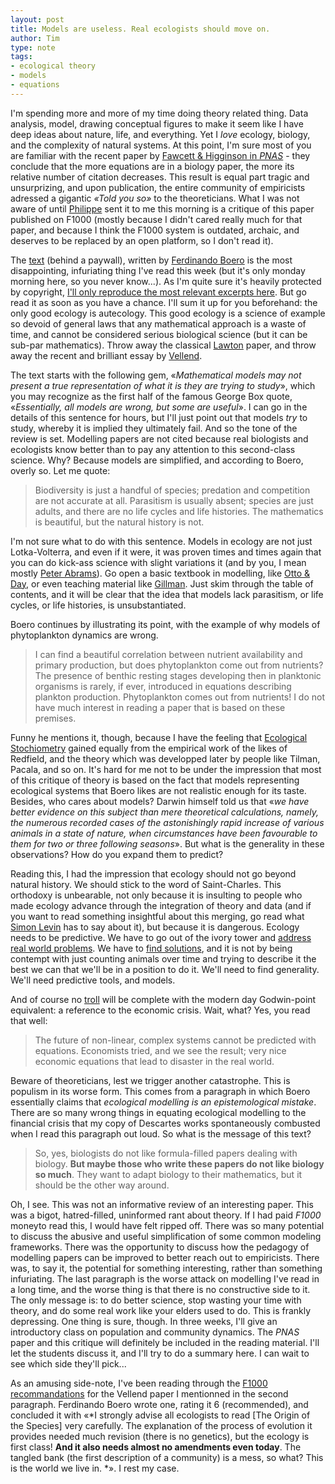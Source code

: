 ```yaml
---
layout: post
title: Models are useless. Real ecologists should move on.
author: Tim
type: note
tags:
- ecological theory
- models
- equations
---
```


I'm spending more and more of my time doing theory related thing. Data analysis, model, drawing conceptual figures to make it seem like I have deep ideas about nature, life, and everything. Yet I *love* ecology, biology, and the complexity of natural systems. At this point, I'm sure most of you are familiar with the recent paper by [Fawcett & Higginson in *PNAS*](http://www.pnas.org/content/early/2012/06/22/1205259109.abstract) - they conclude that the more equations are in a biology paper, the more its relative number of citation decreases. This result is equal part tragic and unsurprizing, and upon publication, the entire community of empiricists adressed a gigantic *«Told you so»* to the theoreticians. What I was not aware of until [Philippe](http://phdp.github.com/) sent it to me this morning is a critique of this paper published on F1000 (mostly because I didn't cared really much for that paper, and because I think the F1000 system is outdated, archaic, and deserves to be replaced by an open platform, so I don't read it).

The [text](http://f1000.com/717597856) (behind a paywall), written by [Ferdinando Boero](http://f1000.com/thefaculty/member/5244821872453101) is the most disappointing, infuriating thing I've read this week (but it's only monday morning here, so you never know...). As I'm quite sure it's heavily protected by copyright, [I'll only reproduce the most relevant excerpts here](http://en.wikipedia.org/wiki/Fair_use). But go read it as soon as you have a chance. I'll sum it up for you beforehand: the only good ecology is autecology. This good ecology is a science of example so devoid of general laws that any mathematical approach is a waste of time, and cannot be considered serious biological science (but it can be sub-par mathematics). Throw away the classical [Lawton](http://www.jstor.org/discover/10.2307/3546712?uid=3739464&uid=2129&uid=2&uid=70&uid=3737720&uid=4&sid=21101143468397) paper, and throw away the recent and brilliant essay by [Vellend](http://www.ncbi.nlm.nih.gov/pubmed/20565040).

The text starts with the following gem, «*Mathematical models may not present a true representation of what it is they are trying to study*», which you may recognize as the first half of the famous George Box quote, «*Essentially, all models are wrong, but some are useful*». I can go in the details of this sentence for hours, but I'll just point out that models *try* to study, whereby it is implied they ultimately fail. And so the tone of the review is set. Modelling papers are not cited because real biologists and ecologists know better than to pay any attention to this second-class science. Why? Because models are simplified, and according to Boero, overly so. Let me quote:

> Biodiversity is just a handful of species; predation and competition are not accurate at all. Parasitism is usually absent; species are just adults, and there are no life cycles and life histories. The mathematics is beautiful, but the natural history is not.

I'm not sure what to do with this sentence. Models in ecology are not just Lotka-Volterra, and even if it were, it was proven times and times again that you can do kick-ass science with slight variations it (and by you, I mean mostly [Peter Abrams](http://www.eeb.utoronto.ca/people/d-faculty/abrams.htm)). Go open a basic textbook in modelling, like [Otto & Day](http://press.princeton.edu/titles/8458.html), or even teaching material like [Gillman](http://www.amazon.co.uk/Introduction-Mathematical-Evolution-Ecological-Concepts/dp/140517515X). Just skim through the table of contents, and it will be clear that the idea that models lack parasitism, or life cycles, or life histories, is unsubstantiated.

Boero continues by illustrating its point, with the example of why models of phytoplankton dynamics are wrong.

> I can find a beautiful correlation between nutrient availability and primary production, but does phytoplankton come out from nutrients? The presence of benthic resting stages developing then in planktonic organisms is rarely, if ever, introduced in equations describing plankton production. Phytoplankton comes out from nutrients! I do not have much interest in reading a paper that is based on these premises.

Funny he mentions it, though, because I have the feeling that [Ecological Stochiometry](http://en.wikipedia.org/wiki/Ecological_stoichiometry) gained equally from the empirical work of the likes of Redfield, and the theory which was developped later by people like Tilman, Pacala, and so on. It's hard for me not to be under the impression that most of this critique of theory is based on the fact that models representing ecological systems that Boero likes are not realistic enough for its taste. Besides, who cares about models? Darwin himself told us that «*we have better evidence on this subject than mere theoretical calculations, namely, the numerous recorded cases of the astonishingly rapid increase of various animals in a state of nature, when circumstances have been favourable to them for two or three following seasons*». But what is the generality in these observations? How do you expand them to predict?

Reading this, I had the impression that ecology should not go beyond natural history. We should stick to the word of Saint-Charles. This orthodoxy is unbearable, not only because it is insulting to people who made ecology advance through the integration of theory and data (and if you want to read something insightful about this merging, go read what [Simon Levin](http://rsfs.royalsocietypublishing.org/content/2/2/141.full) has to say about it), but because it is dangerous. Ecology needs to be predictive. We have to go out of the ivory tower and [address real world problems](http://www.innge.net/?q=node/11). We have to [find solutions](http://blogs.plos.org/toothandclaw/2012/08/09/to-sum-up-we-are-screwed-questions/), and it is not by being contempt with just counting animals over time and trying to describe it the best we can that we'll be in a position to do it. We'll need to find generality. We'll need predictive tools, and models.

And of course no [troll](http://en.wikipedia.org/wiki/Troll_%28Internet%29) will be complete with the modern day Godwin-point equivalent: a reference to the economic crisis. Wait, what? Yes, you read that well:

> The future of non-linear, complex systems cannot be predicted with equations. Economists tried, and we see the result; very nice economic equations that lead to disaster in the real world.

Beware of theoreticians, lest we trigger another catastrophe. This is populism in its worse form. This comes  from a paragraph in which Boero essentially claims that *ecological modelling is an epistemological mistake*. There are so many wrong things in equating ecological modelling to the financial crisis that my copy of Descartes works spontaneously combusted when I read this paragraph out loud. So what is the message of this text?

>So, yes, biologists do not like formula-filled papers dealing with biology. **But maybe those who write these papers do not like biology so much**. They want to adapt biology to their mathematics, but it should be the other way around.

Oh, I see. This was not an informative review of an interesting paper. This was a bigot, hatred-filled, uninformed rant about theory. If I had paid *F1000* moneyto read this, I would have felt ripped off. There was so many potential to discuss the abusive and useful simplification of some common modeling frameworks. There was the opportunity to discuss how the pedagogy of modelling papers can be improved to better reach out to empiricists. There was, to say it, the potential for something interesting, rather than something infuriating. The last paragraph is the worse attack on modelling I've read in a long time, and the worse thing is that there is no constructive side to it. The only message is: to do better science, stop wasting your time with theory, and do some real work like your elders used to do. This is frankly depressing. One thing is sure, though. In three weeks, I'll give an introductory class on population and community dynamics. The *PNAS* paper and this critique will definitely be included in the reading material. I'll let the students discuss it, and I'll try to do a summary here. I can wait to see which side they'll pick...

As an amusing side-note, I've been reading through the [F1000 recommandations](http://f1000.com/3425962) for the Vellend paper I mentionned in the second paragraph. Ferdinando Boero wrote one, rating it 6 (recommended), and concluded it with «*I strongly advise all ecologists to read \[The Origin of the Species\] very carefully. The explanation of the process of evolution it provides needed much revision (there is no genetics), but the ecology is first class! **And it also needs almost no amendments even today**. The tangled bank (the first description of a community) is a mess, so what? This is the world we live in. *». I rest my case.
